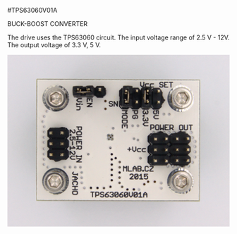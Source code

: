 <!--- PrjInfo ---> <!--- Please remove this line after manually editing --->
<!--- 00a56be08b96043df9e37d6aff7b6990 --->
<!--- Created:20170111-16:38: ---> 
<!--- Author:Mlab: ---> 
<!--- AuthorEmail:mlab@mlab.cz: ---> 
<!--- Tags:imported: ---> 
<!--- Ust:http://www.ust.cz/shop/product_info.php?cPath=22_35&products_id=258: ---> 
<!--- Name:TPS63060V01A: --->
#TPS63060V01A 
<!--- LongName --->
BUCK-BOOST CONVERTER
<!--- ELongName ---> 

<!--- Lead --->
The drive uses the TPS63060 circuit. The input voltage range of 2.5 V - 12V. The output voltage of 3.3 V, 5 V.
<!--- ELead ---> 

![LeadImg](DOC/SRC/img/TPS63060V01A_Top_Big.jpg) 


​
​
<!--- Description --->
<!--- EDescription --->
<!--- Content --->
<!--- EContent --->
            
